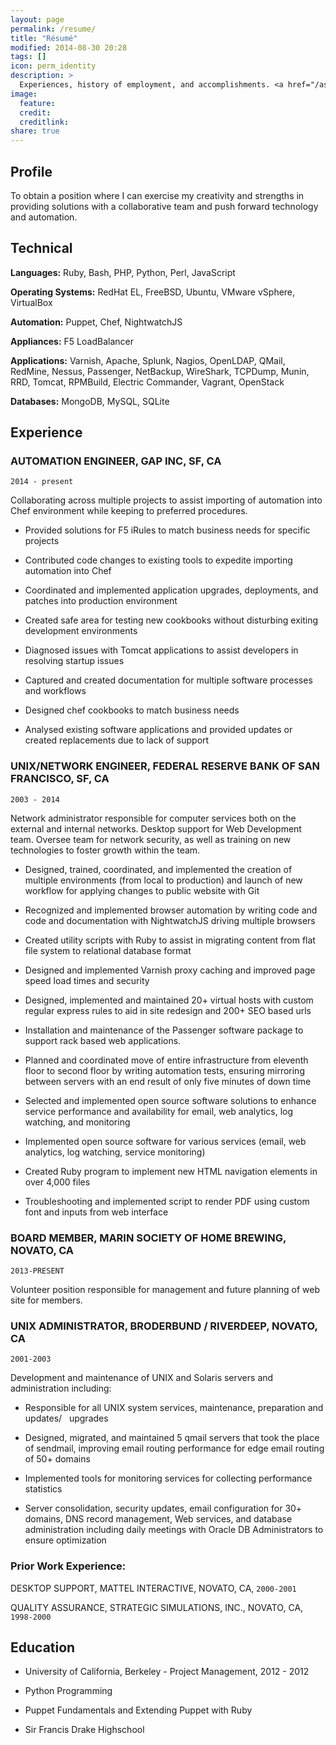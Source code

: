 ```yaml
---
layout: page
permalink: /resume/
title: "Résumé"
modified: 2014-08-30 20:28
tags: []
icon: perm_identity
description: >
  Experiences, history of employment, and accomplishments. <a href="/assets/Aaron_Addleman_Resume.pdf">Download in PDF</a>
image:
  feature:
  credit:
  creditlink:
share: true
---
```


## Profile

To obtain a position where I can exercise my creativity and strengths in providing solutions with a collaborative team and push forward technology and automation.

## Technical

__Languages:__ Ruby, Bash, PHP, Python, Perl, JavaScript

__Operating Systems:__ RedHat EL, FreeBSD, Ubuntu, VMware vSphere, VirtualBox

__Automation:__ Puppet, Chef, NightwatchJS

__Appliances:__ F5 LoadBalancer

__Applications:__ Varnish, Apache, Splunk, Nagios, OpenLDAP, QMail, RedMine, Nessus, Passenger, NetBackup, WireShark, TCPDump, Munin, RRD, Tomcat, RPMBuild, Electric Commander, Vagrant, OpenStack

__Databases:__ MongoDB, MySQL, SQLite

## Experience

### AUTOMATION ENGINEER, GAP INC, SF, CA 

`2014 - present`

Collaborating across multiple projects to assist importing of automation into Chef environment while keeping to preferred procedures.

* Provided solutions for F5 iRules to match business needs for specific projects

* Contributed code changes to existing tools to expedite importing automation into Chef

* Coordinated and implemented application upgrades, deployments, and patches into production environment

* Created safe area for testing new cookbooks without disturbing exiting development environments

* Diagnosed issues with Tomcat applications to assist developers in resolving startup issues

* Captured and created documentation for multiple software processes and workflows

* Designed chef cookbooks to match business needs

* Analysed existing software applications and provided updates or created replacements due to lack of support

### UNIX/NETWORK ENGINEER, FEDERAL RESERVE BANK OF SAN FRANCISCO, SF, CA 

`2003 - 2014`

Network administrator responsible for computer services both on the external and internal networks. Desktop support for Web Development team. Oversee team for network security, as well as training on new technologies to foster growth within the team.

* Designed, trained, coordinated, and implemented the creation of multiple environments (from local to production) and launch of new workflow for applying changes to public website with Git

* Recognized and implemented browser automation by writing code and code and documentation with NightwatchJS driving multiple browsers

* Created utility scripts with Ruby to assist in migrating content from flat file system to relational database format

* Designed and implemented Varnish proxy caching and improved page speed load times and security

* Designed, implemented and maintained 20+ virtual hosts with custom regular express rules to aid in site redesign and 200+ SEO based urls

* Installation and maintenance of the Passenger software package to support rack based web applications.

* Planned and coordinated move of entire infrastructure from eleventh floor to second floor by writing automation tests, ensuring mirroring between servers with an end result of only five minutes of down time

* Selected and implemented open source software solutions to enhance service performance and availability for email, web analytics, log watching, and monitoring

* Implemented open source software for various services (email, web analytics, log watching, service monitoring)

* Created Ruby program to implement new HTML navigation elements in over 4,000 files

* Troubleshooting and implemented script to render PDF using custom font and inputs from web interface

### BOARD MEMBER, MARIN SOCIETY OF HOME BREWING, NOVATO, CA 

`2013-PRESENT`

Volunteer position responsible for management and future planning of web site for members.

### UNIX ADMINISTRATOR, BRODERBUND / RIVERDEEP, NOVATO, CA

`2001-2003`

Development and maintenance of UNIX and Solaris servers and administration including:

* Responsible for all UNIX system services, maintenance, preparation and updates/   upgrades

* Designed, migrated, and maintained 5 qmail servers that took the place of sendmail, improving email routing performance for edge email routing of 50+ domains

* Implemented tools for monitoring services for collecting performance statistics

* Server consolidation, security updates, email configuration for 30+ domains, DNS record management, Web services, and database administration including daily meetings with Oracle DB Administrators to ensure optimization

### Prior Work Experience:

DESKTOP SUPPORT, MATTEL INTERACTIVE, NOVATO, CA, `2000-2001`

QUALITY ASSURANCE, STRATEGIC SIMULATIONS, INC., NOVATO, CA, `1998-2000`

## Education

* University of California, Berkeley - Project Management, 2012 - 2012

* Python Programming

* Puppet Fundamentals and Extending Puppet with Ruby

* Sir Francis Drake Highschool
